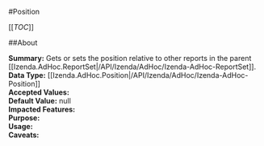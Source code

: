 #Position

[[_TOC_]]

##About

**Summary:** Gets or sets the position relative to other reports in the parent [[Izenda.AdHoc.ReportSet|/API/Izenda/AdHoc/Izenda-AdHoc-ReportSet]].  
**Data Type:** [[Izenda.AdHoc.Position|/API/Izenda/AdHoc/Izenda-AdHoc-Position]]  
**Accepted Values:**   
**Default Value:** null  
**Impacted Features:**   
**Purpose:**   
**Usage:**   
**Caveats:**   

